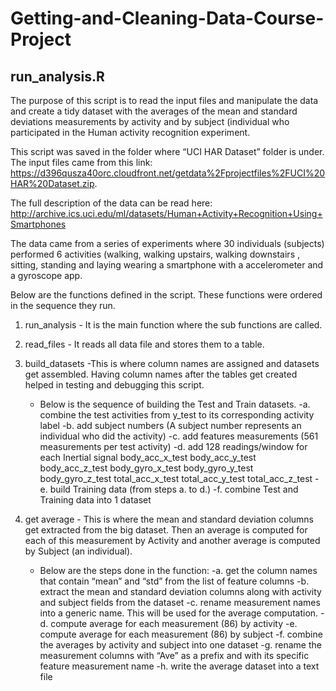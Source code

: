 # Getting-and-Cleaning-Data-Course-Project
## run_analysis.R

The purpose of this script is to read the input files and manipulate the data and create a tidy dataset with the averages of the mean and standard deviations measurements by activity and by subject (individual who participated in the Human activity recognition experiment.

This script was saved in the folder where “UCI HAR Dataset” folder is under. 
The input files came from this link:
	https://d396qusza40orc.cloudfront.net/getdata%2Fprojectfiles%2FUCI%20HAR%20Dataset.zip.

The full description of the data can be read here:
	http://archive.ics.uci.edu/ml/datasets/Human+Activity+Recognition+Using+Smartphones 

The data came from a series of experiments where 30 individuals (subjects) performed 6 activities (walking, walking upstairs, walking downstairs , sitting, standing and laying wearing a smartphone with a accelerometer and a gyroscope app.

Below are the functions defined in the script. These functions were ordered in the sequence they run.

1. run_analysis - It is the main function where the sub functions are called.
2. read_files - It reads all data file and stores them to a table.
3. build_datasets -This is where column names are assigned and datasets get assembled. Having column names after the tables get created helped in testing and debugging this script.
	- Below is the sequence of building the Test and Train datasets.
		-a. combine the test activities from y_test to its corresponding activity label
		-b. add subject numbers (A subject number represents an individual who did the activity)
		-c. add features measurements (561 measurements per test activity)
		-d. add 128 readings/window for each Inertial signal
			body_acc_x_test
			body_acc_y_test
			body_acc_z_test
			body_gyro_x_test
			body_gyro_y_test
			body_gyro_z_test
			total_acc_x_test
			total_acc_y_test
			total_acc_z_test
		-e. build Training data (from steps a. to d.)
		-f. combine Test and Training data into 1 dataset

4. get average - This is where the mean and standard deviation columns get extracted from the big dataset. Then an average is computed for each of this measurement by Activity and another average is computed by Subject (an individual).

	- Below are the steps done in the function:
		-a. get the column names that contain “mean” and “std” from the list of feature columns
		-b. extract the mean and standard deviation columns along with activity and subject fields from the dataset
		-c. rename measurement names into a generic name. This will be used for the average computation.
		-d. compute average for each measurement (86) by activity
		-e. compute average for each measurement (86) by subject
		-f. combine the averages by activity and subject into one dataset
		-g. rename the measurement columns with “Ave” as a prefix and with its specific feature measurement name
		-h. write the average dataset into a text file
